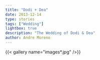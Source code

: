 ```yaml
---
title: "Dodi + Dea"
date: 2013-12-14
type: stories
tags: ["Wedding"]
lightbox: true
description: "The Wedding of Dodi & Dea"
author: Andre Moreno
---
```


{{< gallery name="images*.jpg" />}}